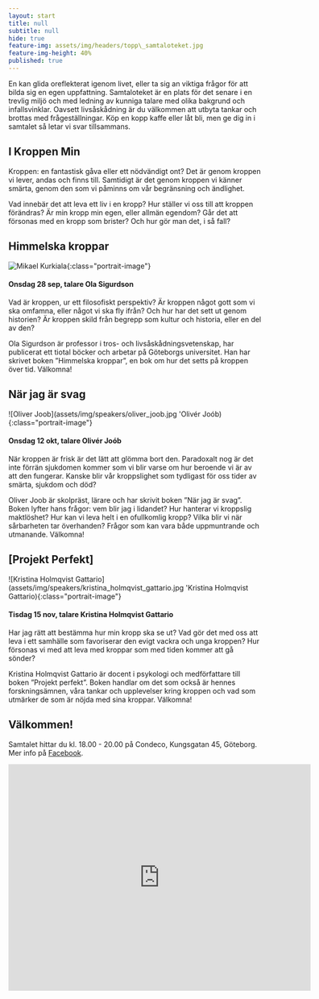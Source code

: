 ```yaml
---
layout: start
title: null
subtitle: null
hide: true
feature-img: assets/img/headers/topp\_samtaloteket.jpg
feature-img-height: 40%
published: true
---
```

En kan glida oreflekterat igenom livet, eller ta sig an viktiga
frågor för att bilda sig en egen uppfattning. Samtaloteket är en plats för det
senare i en trevlig miljö och med ledning av kunniga talare med olika bakgrund
och infallsvinklar. Oavsett livsåskådning är du välkommen att utbyta tankar
och brottas med frågeställningar. Köp en kopp kaffe eller låt bli, men ge dig
in i samtalet så letar vi svar tillsammans.


## I Kroppen Min

Kroppen: en fantastisk gåva eller ett nödvändigt ont? Det är genom kroppen vi lever, andas och finns till. Samtidigt är det genom kroppen vi känner smärta, genom den som vi påminns om vår begränsning och ändlighet.

Vad innebär det att leva ett liv i en kropp? Hur ställer vi oss till att kroppen förändras? Är min kropp min egen, eller allmän egendom? Går det att försonas med en kropp som brister? Och hur gör man det, i så fall?


## Himmelska kroppar

![Mikael Kurkiala](assets/img/speakers/ 'Mikael Kurkiala'){:class="portrait-image"}

#### Onsdag 28 sep, talare Ola Sigurdson
Vad är kroppen, ur ett filosofiskt perspektiv? Är kroppen något gott som vi ska omfamna, eller något vi ska fly ifrån? Och hur har det sett ut genom historien? Är kroppen skild från begrepp som kultur och historia, eller en del av den? 

Ola Sigurdson är professor i tros- och livsåskådningsvetenskap, har publicerat ett tiotal böcker och arbetar på Göteborgs universitet. Han har skrivet boken ”Himmelska kroppar”, en bok om hur det setts på kroppen över tid. Välkomna!

## När jag är svag

![Oliver Joob](assets/img/speakers/oliver_joob.jpg 'Olivér Joób){:class="portrait-image"}

#### Onsdag 12 okt, talare Olivér Joób
När kroppen är frisk är det lätt att glömma bort den. Paradoxalt nog är det inte förrän sjukdomen kommer som vi blir varse om hur beroende vi är av att den fungerar. Kanske blir vår kroppslighet som tydligast för oss tider av smärta, sjukdom och död?

Oliver Joob är skolpräst, lärare och har skrivit boken ”När jag är svag”. Boken lyfter hans frågor: vem blir jag i lidandet? Hur hanterar vi kroppslig maktlöshet? Hur kan vi leva helt i en ofullkomlig kropp? Vilka blir vi när sårbarheten tar överhanden? Frågor som kan vara både uppmuntrande och utmanande. Välkomna!


## [Projekt Perfekt]

![Kristina Holmqvist Gattario](assets/img/speakers/kristina_holmqvist_gattario.jpg 'Kristina Holmqvist Gattario){:class="portrait-image"}

#### Tisdag 15 nov, talare Kristina Holmqvist Gattario
Har jag rätt att bestämma hur min kropp ska se ut? Vad gör det med oss att leva i ett samhälle som favoriserar den evigt vackra och unga kroppen? Hur försonas vi med att leva med kroppar som med tiden kommer att gå sönder? 

Kristina Holmqvist Gattario är docent i psykologi och medförfattare till boken ”Projekt perfekt”. Boken handlar om det som också är hennes forskningsämnen, våra tankar och upplevelser kring kroppen och vad som utmärker de som är nöjda med sina kroppar.
Välkomna!


## Välkommen!
Samtalet hittar du kl. 18.00 - 20.00 på Condeco, Kungsgatan 45, Göteborg. Mer info på [Facebook](https://www.facebook.com/samtaloteket).

<div style="text-align: center">
<iframe src="https://www.google.com/maps/embed?pb=!1m18!1m12!1m3!1d2131.709934542498!2d11.964510816462013!3d57.70439774726267!2m3!1f0!2f0!3f0!3m2!1i1024!2i768!4f13.1!3m3!1m2!1s0x464ff36f899a096f%3A0xb1ede17b02db4611!2sCondeco%20Kungsgatan!5e0!3m2!1ssv!2sse!4v1631559932082!5m2!1ssv!2sse" width="600" height="450" frameborder="0" style="border:0; padding:0" allowfullscreen></iframe>
</div>
